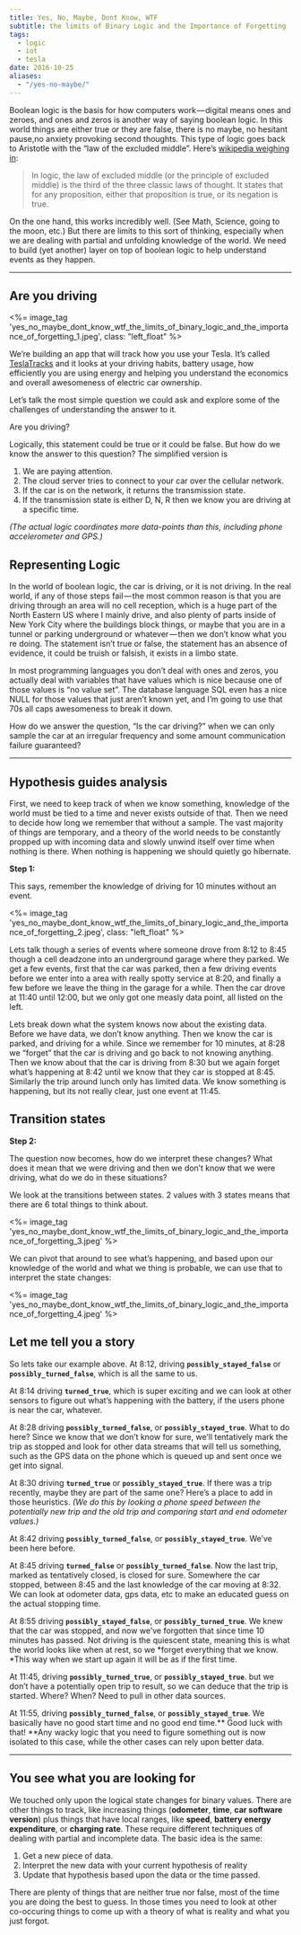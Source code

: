 ```yaml
---
title: Yes, No, Maybe, Dont Know, WTF
subtitle: the limits of Binary Logic and the Importance of Forgetting
tags:
  - logic
  - iot
  - tesla
date: 2016-10-25
aliases:
  - "/yes-no-maybe/"
---
```


Boolean logic is the basis for how computers work — digital means ones and zeroes, and ones and zeros is another way of saying boolean logic. In this world things are either true or they are false, there is no maybe, no hesitant pause,no anxiety provoking second thoughts. This type of logic goes back to Aristotle with the “law of the excluded middle”. Here’s [wikipedia weighing in](https://en.wikipedia.org/wiki/Law_of_excluded_middle):

> In logic, the law of excluded middle (or the principle of excluded middle) is the third of the three classic laws of thought. It states that for any proposition, either that proposition is true, or its negation is true.

On the one hand, this works incredibly well. (See Math, Science, going to the moon, etc.) But there are limits to this sort of thinking, especially when we are dealing with partial and unfolding knowledge of the world. We need to build (yet another) layer on top of boolean logic to help understand events as they happen.

* * *

## Are you driving

<%= image_tag 'yes_no_maybe_dont_know_wtf_the_limits_of_binary_logic_and_the_importance_of_forgetting_1.jpeg', class: "left_float" %>

We’re building an app that will track how you use your Tesla. It’s called [TeslaTracks](http://teslatracks.happyfuncorp.com/ "") and it looks at your driving habits, battery usage, how efficiently you are using energy and helping you understand the economics and overall awesomeness of electric car ownership.

Let’s talk the most simple question we could ask and explore some of the challenges of understanding the answer to it.

Are you driving?

Logically, this statement could be true or it could be false. But how do we know the answer to this question? The simplified version is

1. We are paying attention.
2. The cloud server tries to connect to your car over the cellular network.
3. If the car is on the network, it returns the transmission state.
4. If the transmission state is either D, N, R then we know you are driving at a specific time.

*(The actual logic coordinates more data-points than this, including phone accelerometer and GPS.)*

## Representing Logic

In the world of boolean logic, the car is driving, or it is not driving. In the real world, if any of those steps fail — the most common reason is that you are driving through an area will no cell reception, which is a huge part of the North Eastern US where I mainly drive, and also plenty of parts inside of New York City where the buildings block things, or maybe that you are in a tunnel or parking underground or whatever — then we don’t know what you re doing. The statement isn’t true or false, the statement has an absence of evidence, it could be truish or falsish, it exists in a limbo state.

In most programming languages you don’t deal with ones and zeros, you actually deal with variables that have values which is nice because one of those values is “no value set”. The database language SQL even has a nice NULL for those values that just aren’t known yet, and I’m going to use that 70s all caps awesomeness to break it down.

How do we answer the question, “Is the car driving?” when we can only sample the car at an irregular frequency and some amount communication failure guaranteed?

* * *

## Hypothesis guides analysis

First, we need to keep track of when we know something, knowledge of the world must be tied to a time and never exists outside of that. Then we need to decide how long we remember that without a sample. The vast majority of things are temporary, and a theory of the world needs to be constantly propped up with incoming data and slowly unwind itself over time when nothing is there. When nothing is happening we should quietly go hibernate.

**Step 1:**

This says, remember the knowledge of driving for 10 minutes without an event.

<%= image_tag 'yes_no_maybe_dont_know_wtf_the_limits_of_binary_logic_and_the_importance_of_forgetting_2.jpeg', class: "left_float" %>

Lets talk though a series of events where someone drove from 8:12 to 8:45 though a cell deadzone into an underground garage where they parked. We get a few events, first that the car was parked, then a few driving events before we enter into a area with really spotty service at 8:20, and finally a few before we leave the thing in the garage for a while. Then the car drove at 11:40 until 12:00, but we only got one measly data point, all listed on the left.

Lets break down what the system knows now about the existing data. Before we have data, we don’t know anything. Then we know the car is parked, and driving for a while. Since we remember for 10 minutes, at 8:28 we “forget” that the car is driving and go back to not knowing anything. Then we know about that the car is driving from 8:30 but we again forget what’s happening at 8:42 until we know that they car is stopped at 8:45. Similarly the trip around lunch only has limited data. We know something is happening, but its not really clear, just one event at 11:45.


## Transition states

**Step 2:**

The question now becomes, how do we interpret these changes? What does it mean that we were driving and then we don’t know that we were driving, what do we do in these situations?

We look at the transitions between states. 2 values with 3 states means that there are 6 total things to think about.

<%= image_tag 'yes_no_maybe_dont_know_wtf_the_limits_of_binary_logic_and_the_importance_of_forgetting_3.jpeg' %>

We can pivot that around to see what’s happening, and based upon our knowledge of the world and what we thing is probable, we can use that to interpret the state changes:

<%= image_tag 'yes_no_maybe_dont_know_wtf_the_limits_of_binary_logic_and_the_importance_of_forgetting_4.jpeg' %>

## Let me tell you a story

So lets take our example above. At 8:12, driving **`possibly_stayed_false`** or **`possibly_turned_false`**, which is all the same to us.

At 8:14 driving **`turned_true`**, which is super exciting and we can look at other sensors to figure out what’s happening with the battery, if the users phone is near the car, whatever.

At 8:28 driving **`possibly_turned_false`**, or **`possibly_stayed_true`**. What to do here? Since we know that we don’t know for sure, we’ll tentatively mark the trip as stopped and look for other data streams that will tell us something, such as the GPS data on the phone which is queued up and sent once we get into signal.

At 8:30 driving **`turned_true`** or **`possibly_stayed_true`**. If there was a trip recently, maybe they are part of the same one? Here’s a place to add in those heuristics. *(We do this by looking a phone speed between the potentially new trip and the old trip and comparing start and end odometer values.)*

At 8:42 driving **`possibly_turned_false`**, or **`possibly_stayed_true`**. We’ve been here before.

At 8:45 driving **`turned_false`** or **`possibly_turned_false`**. Now the last trip, marked as tentatively closed, is closed for sure. Somewhere the car stopped, between 8:45 and the last knowledge of the car moving at 8:32. We can look at odometer data, gps data, etc to make an educated guess on the actual stopping time.

At 8:55 driving **`possibly_stayed_false`**, or **`possibly_turned_true`**. We knew that the car was stopped, and now we’ve forgotten that since time 10 minutes has passed. Not driving is the quiescent state, meaning this is what the world looks like when at rest, so we *forget everything that we know. *This way when we start up again it will be as if the first time.

At 11:45, driving **`possibly_turned_true`**, or **`possibly_stayed_true`**. but we don’t have a potentially open trip to result, so we can deduce that the trip is started. Where? When? Need to pull in other data sources.

At 11:55, driving **`possibly_turned_false`**, or **`possibly_stayed_true`**. We basically have no good start time and no good end time.** Good luck with that! **Any wacky logic that you need to figure something out is now isolated to this case, while the other cases can rely upon better data.

* * *

## You see what you are looking for

We touched only upon the logical state changes for binary values. There are other things to track, like increasing things (**odometer**, **time**, **car software version**) plus things that have local ranges, like **speed**, **battery energy expenditure**, or **charging rate**. These require different techniques of dealing with partial and incomplete data. The basic idea is the same:

1. Get a new piece of data.
2. Interpret the new data with your current hypothesis of reality
3. Update that hypothesis based upon the data or the time passed.

There are plenty of things that are neither true nor false, most of the time you are doing the best to guess. In those times you need to look at other co-occuring things to come up with a theory of what is reality and what you just forgot.
